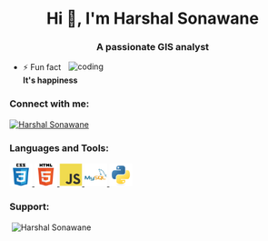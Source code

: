 
<h1 align="center">Hi 👋, I'm Harshal Sonawane</h1>
<h3 align="center">A passionate GIS analyst</h3>

<img align="right" alt="coding" width="400" src="https://www.darwinrecruitment.com/wp-content/uploads/2021/10/About-us-Temp-to-Perm.gif">



- ⚡ Fun fact **It's happiness**

<h3 align="left">Connect with me:</h3>
<p align="left">
<a href="https://www.linkedin.com/in/harshal-sonawane-533544b5" target="blank"><img align="center" src="https://raw.githubusercontent.com/rahuldkjain/github-profile-readme-generator/master/src/images/icons/Social/linked-in-alt.svg" alt="Harshal Sonawane" height="30" width="40" /></a>


<h3 align="left">Languages and Tools:</h3>
<p align="left"> </a> <a href="https://www.w3schools.com/css/" target="_blank" rel="noreferrer"> <img src="https://raw.githubusercontent.com/devicons/devicon/master/icons/css3/css3-original-wordmark.svg" alt="css3" width="40" height="40"/> </a> <a href="https://www.w3.org/html/" target="_blank" rel="noreferrer"> <img src="https://raw.githubusercontent.com/devicons/devicon/master/icons/html5/html5-original-wordmark.svg" alt="html5" width="40" height="40"/> </a> <a href="https://developer.mozilla.org/en-US/docs/Web/JavaScript" target="_blank" rel="noreferrer"> <img src="https://raw.githubusercontent.com/devicons/devicon/master/icons/javascript/javascript-original.svg" alt="javascript" width="40" height="40"/>  </a> <a href="https://www.mysql.com/" target="_blank" rel="noreferrer"> <img src="https://raw.githubusercontent.com/devicons/devicon/master/icons/mysql/mysql-original-wordmark.svg" alt="mysql" width="40" height="40"/> </a> <a href="https://www.python.org" target="_blank" rel="noreferrer"> <img src="https://raw.githubusercontent.com/devicons/devicon/master/icons/python/python-original.svg" alt="python" width="40" height="40"/> </a> </p>

<h3 align="left">Support:</h3>


<p>&nbsp;<img align="center" src="https://github.com/Harshalso" alt="Harshal Sonawane" /></p>

